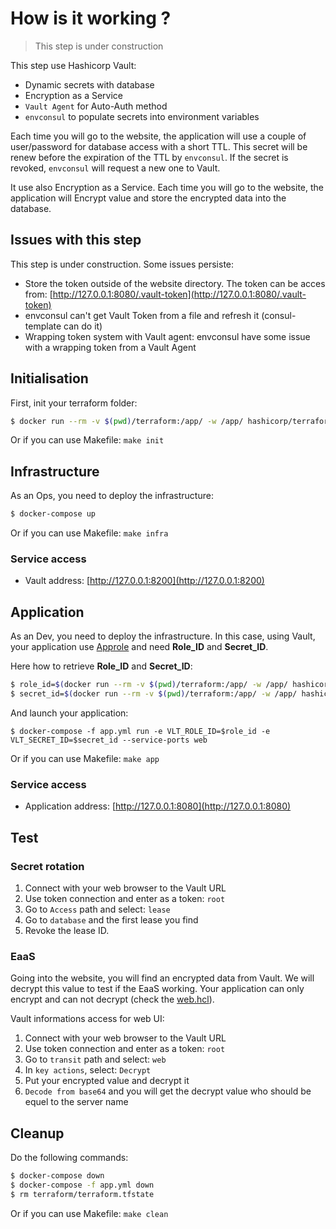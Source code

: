 # How is it working ?

> This step is under construction

This step use Hashicorp Vault:
* Dynamic secrets with database
* Encryption as a Service
* `Vault Agent` for Auto-Auth method
* `envconsul` to populate secrets into environment variables

Each time you will go to the website, the application will use a couple of user/password for database access with a short TTL. This secret will be renew before the expiration of the TTL by `envconsul`.
If the secret is revoked, `envconsul` will request a new one to Vault.

It use also Encryption as a Service. Each time you will go to the website, the application will Encrypt value and store the encrypted data into the database.

## Issues with this step

This step is under construction. Some issues persiste:

* Store the token outside of the website directory. The token can be acces from: [http://127.0.0.1:8080/.vault-token](http://127.0.0.1:8080/.vault-token)
* envconsul can't get Vault Token from a file and refresh it (consul-template can do it)
* Wrapping token system with Vault agent: envconsul have some issue with a wrapping token from a Vault Agent

## Initialisation

First, init your terraform folder:

```bash
$ docker run --rm -v $(pwd)/terraform:/app/ -w /app/ hashicorp/terraform:light init
```

Or if you can use Makefile: `make init`

## Infrastructure

As an Ops, you need to deploy the infrastructure:

```bash
$ docker-compose up
```

Or if you can use Makefile: `make infra`

### Service access

* Vault address: [http://127.0.0.1:8200](http://127.0.0.1:8200)

## Application

As an Dev, you need to deploy the infrastructure. In this case, using Vault, your application use [Approle](https://www.vaultproject.io/docs/auth/approle.html) and need **Role_ID** and **Secret_ID**.

Here how to retrieve **Role_ID** and **Secret_ID**:

```bash
$ role_id=$(docker run --rm -v $(pwd)/terraform:/app/ -w /app/ hashicorp/terraform:light output approle_role_id)
$ secret_id=$(docker run --rm -v $(pwd)/terraform:/app/ -w /app/ hashicorp/terraform:light output approle_secret_id)
```

And launch your application:

```
$ docker-compose -f app.yml run -e VLT_ROLE_ID=$role_id -e VLT_SECRET_ID=$secret_id --service-ports web
```

Or if you can use Makefile: `make app`

### Service access

* Application address: [http://127.0.0.1:8080](http://127.0.0.1:8080)

## Test

### Secret rotation

1. Connect with your web browser to the Vault URL
2. Use token connection and enter as a token: `root`
3. Go to `Access` path and select: `lease`
4. Go to `database` and the first lease you find
5. Revoke the lease ID.

### EaaS

Going into the website, you will find an encrypted data from Vault. We will decrypt this value to test if the EaaS working.
Your application can only encrypt and can not decrypt (check the [web.hcl](./terraform/web.hcl)).

Vault informations access for web UI:

1. Connect with your web browser to the Vault URL
2. Use token connection and enter as a token: `root`
3. Go to `transit` path and select: `web`
4. In `key actions`, select: `Decrypt`
5. Put your encrypted value and decrypt it
6. `Decode from base64` and you will get the decrypt value who should be equel to the server name

## Cleanup

Do the following commands:

```bash
$ docker-compose down
$ docker-compose -f app.yml down
$ rm terraform/terraform.tfstate
```

Or if you can use Makefile: `make clean`
